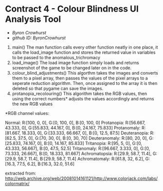 # Contract 4 \- Colour Blindness UI Analysis Tool
* _Byron Crowhurst_
* _github ID: ByronCrowhurst_

1. main\(\)
The man function calls every other function neatly in one place, it calls the load_image function and stores the returned value in variables to be passed to the anomalous_trichromacy 
2. load_image\(\)
The load image function simply loads and returns screenshot of the game to be changed later on in the code.
3. colour_blind_adjustments\(\)
This algorthm takes the images and converts them to a pixel array, then passes the values of the pixel arrays to a seperate reduction algorithm. Then, once assigned to the array it is then deleted so that pygame can save the images.
4. protanopia_recolouring\(\)
This algorithm takes the RGB values, then using the correct numbers\* adjusts the values accordingly and returns the new RGB values

\*RGB channel values:

Normal: R:\[100, 0, 0\], G:\[0, 100, 0\], B:\[0, 100, 0]
 Protanopia: R:\[56\.667, 43\.333, 0\], G:\[55\.833, 44\.167, 0\], B:\[0, 24\.167, 75\.833\]
 Protanomaly: R:\[81\.667, 18\.333, 0\], G:\[33\.333, 66\.667, 0\], B:\[0, 12\.5, 87\.5]
 Deuteranopia: R:\[62\.5, 37\.5, 0\], G:\[70, 30, 0\], B:\[0, 30, 70\]
 Deuteranomaly: R:\[80, 20, 0\], G:\[25\.833, 74\.167, 0\], B:\[0, 14\.167, 85\.833\]
 Tritanopia: R:\[95, 5, 0\], G:\[0, 43\.333, 56\.667\], B:\[0, 47\.5, 52\.5\]
 Tritanomaly: R:\[96\.667, 3\.333, 0\], G:\[0, 73\.333, 26\.667\], B:\[0, 18\.333, 81\.667\]
 Achromatopsia: R:\[29\.9, 58\.7, 11\.4\], G:\[29\.9, 58\.7, 11\.4\], B:\[29\.9, 58\.7, 11\.4\]
 Achromatomaly: R:\[61\.8, 32, 6\.2\], G:\[16\.3, 77\.5, 6\.2\], B:\[16\.3, 32\.0, 51\.6\]

extracted from: http://web.archive.org/web/20081014161121/http://www.colorjack.com/labs/colormatrix/
